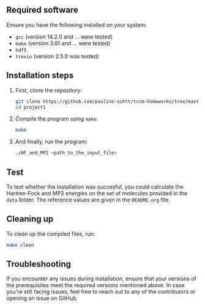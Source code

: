 ## Required software

Ensure you have the following installed on your system:
- `gcc` (version 14.2.0 and ... were tested)
- `make` (version 3.81 and ... were tested)
- `hdf5`
- `trexio` (version 2.5.0 was tested)

## Installation steps

1. First, clone the repository:
    ```sh
    git clone https://github.com/pauline-schtt/tccm-homeworks/tree/master/project1
    cd project1
    ```

2. Compile the program using `make`:
    ```sh
    make
    ```

3. And finally, run the program:
    ```sh
    ./HF_and_MP2 <path_to_the_input_file>
    ```

## Test

To test whether the installation was succesful, you could calculate the Hartree-Fock and MP2 energies on the set of molecules provided in the `data` folder. The reference values are given in the `README.org` file.

## Cleaning up

To clean up the compiled files, run:
```sh
make clean
```

## Troubleshooting

If you encounter any issues during installation, ensure that your versions of the prerequisites meet the required versions mentioned above. In case you're still facing issues, feel free to reach out to any of the contributors or opening an issue on GitHub.